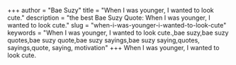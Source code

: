 +++
author = "Bae Suzy"
title = "When I was younger, I wanted to look cute."
description = "the best Bae Suzy Quote: When I was younger, I wanted to look cute."
slug = "when-i-was-younger-i-wanted-to-look-cute"
keywords = "When I was younger, I wanted to look cute.,bae suzy,bae suzy quotes,bae suzy quote,bae suzy sayings,bae suzy saying,quotes, sayings,quote, saying, motivation"
+++
When I was younger, I wanted to look cute.

